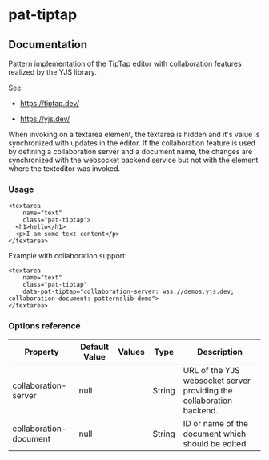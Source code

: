 # pat-tiptap

## Documentation

Pattern implementation of the TipTap editor with collaboration features realized by the YJS library.

See:

- https://tiptap.dev/

- https://yjs.dev/


When invoking on a textarea element, the textarea is hidden and it's value is synchronized with updates in the editor.
If the collaboration feature is used by defining a collaboration server and a document name, the changes are synchronized with the websocket backend service but not with the element where the texteditor was invoked.


### Usage

    <textarea
        name="text"
        class="pat-tiptap">
      <h1>hello</h1>
      <p>I am some text content</p>
    </textarea>


Example with collaboration support:

    <textarea
        name="text"
        class="pat-tiptap"
        data-pat-tiptap="collaboration-server: wss://demos.yjs.dev; collaboration-document: patternslib-demo">
    </textarea>


### Options reference

| Property               | Default Value | Values | Type   | Description                                                          |
| ---------------------- | ------------- | ------ | ------ | -------------------------------------------------------------------- |
| collaboration-server   | null          |        | String | URL of the YJS websocket server providing the collaboration backend. |
| collaboration-document | null          |        | String | ID or name of the document which should be edited.                   |
